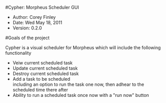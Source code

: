 #Cypher: Morpheus Scheduler GUI

* Author: Corey Finley
* Date: Wed May 18, 2011
* Version: 0.2.0

#Goals of the project

Cypher is a visual scheduler for Morpheus which will include the following functionality

* Veiw current scheduled task
* Update current scheduled task
* Destroy current scheduled task
* Add a task to be scheduled<br>including an option to run the task one now, then adhear to the scheduled time there after
* Ability to run a scheduled task once now with a "run now" button